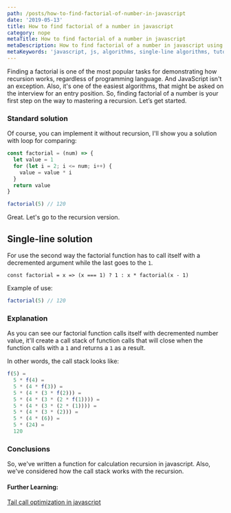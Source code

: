 ```yaml
---
path: /posts/how-to-find-factorial-of-number-in-javascript
date: '2019-05-13'
title: How to find factorial of a number in javascript
category: nope
metaTitle: How to find factorial of a number in javascript
metaDescription: How to find factorial of a number in javascript using recursion
metaKeywords: 'javascript, js, algorithms, single-line algorithms, tutorials, factorial, recursion, recurtion in javascript'
---
```


Finding a factorial is one of the most popular tasks for demonstrating how recursion works, regardless of programming language. And JavaScript isn't an exception. Also, it's one of the easiest algorithms, that might be asked on the interview for an entry position. So, finding factorial of a number is your first step on the way to mastering a recursion. Let’s get started.

### Standard solution

Of course, you can implement it without recursion, I'll show you a solution with loop for comparing:

```js:title=index.js
const factorial = (num) => {
  let value = 1
  for (let i = 2; i <= num; i++) {
    value = value * i
  }
  return value
}

factorial(5) // 120
```

Great. Let's go to the recursion version.

## Single-line solution
For use the second way the factorial function has to call itself with a decremented argument while the last goes to the ```1```.

```js:title=Single-line solution
const factorial = x => (x === 1) ? 1 : x * factorial(x - 1)
```

Example of use:

```js
factorial(5) // 120
```

### Explanation

As you can see our factorial function calls itself with decremented number value, it'll create a call stack of function calls that will close when the function calls with a ```1``` and returns a ```1``` as a result.

In other words, the call stack looks like:
```js
f(5) =
  5 * f(4) =
  5 * (4 * f(3)) =
  5 * (4 * (3 * f(2))) =
  5 * (4 * (3 * (2 * f(1)))) =
  5 * (4 * (3 * (2 * (1)))) =
  5 * (4 * (3 * (2))) =
  5 * (4 * (6)) =
  5 * (24) =
  120
```

### Conclusions

So, we've written a function for calculation recursion in javascript. Also, we've considered how the call stack works with the recursion.

#### Further Learning:

[Tail call optimization in javascript](/posts/tail-call-optimization-in-javascript)
